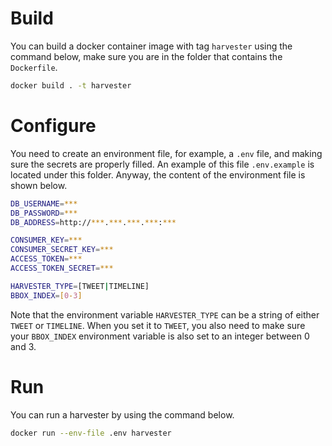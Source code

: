 # Build

You can build a docker container image with tag `harvester` using the command below, make sure you are in the folder that contains the `Dockerfile`.

```bash
docker build . -t harvester
```

# Configure

You need to create an environment file, for example, a `.env` file, and making sure the secrets are properly filled. An example of this file `.env.example` is located under this folder. Anyway, the content of the environment file is shown below.

```bash
DB_USERNAME=***
DB_PASSWORD=***
DB_ADDRESS=http://***.***.***.***:***

CONSUMER_KEY=***
CONSUMER_SECRET_KEY=***
ACCESS_TOKEN=***
ACCESS_TOKEN_SECRET=***

HARVESTER_TYPE=[TWEET|TIMELINE]
BBOX_INDEX=[0-3]
```

Note that the environment variable `HARVESTER_TYPE` can be a string of either `TWEET` or `TIMELINE`. When you set it to `TWEET`, you also need to make sure your `BBOX_INDEX` environment variable is also set to an integer between 0 and 3.


# Run

You can run a harvester by using the command below.

```bash
docker run --env-file .env harvester
```


